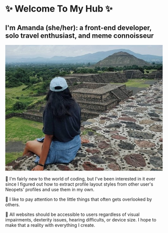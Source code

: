 # ✨ Welcome To My Hub ✨

## I'm Amanda (she/her): a front-end developer, solo travel enthusiast, and meme connoisseur

![View of pyramids in Teotihuacan, Mexico](./20190806085736297.jpg "Teotihuacan, Mexico")

🦄 I'm fairly new to the world of coding, but I've been interested in it ever since I figured out how to extract profile layout styles from other user's Neopets' profiles and use them in my own.

🔎 I like to pay attention to the little things that often gets overlooked by others. 

🤝 All websites should be accessible to users regardless of visual impairments, dexterity issues, hearing difficults, or device size. I hope to make that a reality with everything I create.

